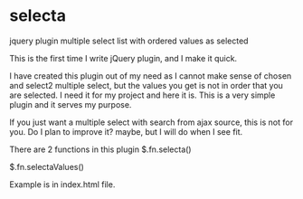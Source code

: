 # selecta
jquery plugin multiple select list with ordered values as selected

 This is the first time I write jQuery plugin, and I make it quick.
 
 I have created this plugin out of my need as I cannot make sense of chosen and select2 multiple select, but the values
 you get is not in order that you are selected. I need it for my project and here it is. This is a very simple plugin 
 and it serves my purpose. 
 
 If you just want a multiple select with search from ajax source, this is not for you. Do I plan to improve it? maybe,
 but I will do when I see fit.
 
 There are 2 functions in this plugin
$.fn.selecta()

$.fn.selectaValues()

Example is in index.html file.
